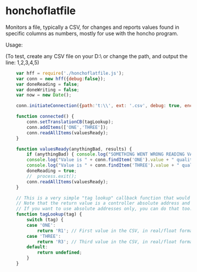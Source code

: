 # honchoflatfile
Monitors a file, typically a CSV, for changes and reports values found in specific columns as numbers, mostly for use with the honcho program.

Usage:

(To test, create any CSV file on your D:\ or change the path, and output the line: 1,2,3,4,5)
```javascript
	var hff = require('./honchoflatfile.js');
	var conn = new hff({debug:false});
	var doneReading = false;
	var doneWriting = false;
	var now = new Date();

	conn.initiateConnection({path:'t:\\', ext: '.csv', debug: true, encoding: 'UCS-2', timeout: 45000, isNetwork: true }, connected);

	function connected() {
		conn.setTranslationCB(tagLookup);
		conn.addItems(['ONE','THREE']);
		conn.readAllItems(valuesReady);	
	}

	function valuesReady(anythingBad, results) {
		if (anythingBad) { console.log("SOMETHING WENT WRONG READING VALUES!!!!"); } else {console.log(results);}
		console.log("Value is " + conn.findItem('ONE').value + " quality is " + conn.findItem('ONE').quality);
		console.log("Value is " + conn.findItem('THREE').value + " quality is " + conn.findItem('THREE').quality);
		doneReading = true;
		//  process.exit();
		conn.readAllItems(valuesReady);
	}

	// This is a very simple "tag lookup" callback function that would eventually be replaced with either a database findOne(), or a large array in memory.  
	// Note that the return value is a controller absolute address and datatype specifier.  
	// If you want to use absolute addresses only, you can do that too.  
	function tagLookup(tag) {
		switch (tag) {
		case 'ONE':
			return 'R1'; // First value in the CSV, in real/float format
		case 'THREE':
			return 'R3'; // Third value in the CSV, in real/float format
		default:
			return undefined;
		}
	}
```

